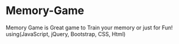 # Memory-Game
Memory Game is Great game to Train your memory or just for Fun! using(JavaScript, jQuery, Bootstrap, CSS, Html)
